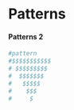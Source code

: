 # Patterns
#### Patterns 2
```Python
#pattern
#$$$$$$$$$$$
# $$$$$$$$$
#  $$$$$$$
#   $$$$$
#    $$$
#     $
```
